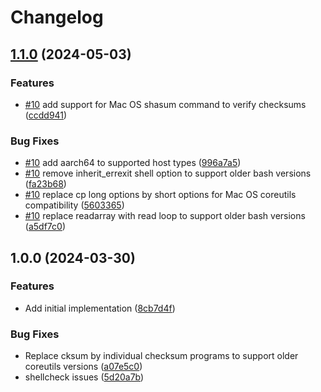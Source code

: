 # Changelog

## [1.1.0](https://github.com/Syquel/mise-android-sdk/compare/v1.0.0...v1.1.0) (2024-05-03)


### Features

* [#10](https://github.com/Syquel/mise-android-sdk/issues/10) add support for Mac OS shasum command to verify checksums ([ccdd941](https://github.com/Syquel/mise-android-sdk/commit/ccdd941c54d4a48507bca0b27ad3d475bcaae9f7))


### Bug Fixes

* [#10](https://github.com/Syquel/mise-android-sdk/issues/10) add aarch64 to supported host types ([996a7a5](https://github.com/Syquel/mise-android-sdk/commit/996a7a5b06f45fcc328ead0231735f7dd6d524c8))
* [#10](https://github.com/Syquel/mise-android-sdk/issues/10) remove inherit_errexit shell option to support older bash versions ([fa23b68](https://github.com/Syquel/mise-android-sdk/commit/fa23b68ecbe6f32b333bc95afbdf1c9e02cf4a93))
* [#10](https://github.com/Syquel/mise-android-sdk/issues/10) replace cp long options by short options for Mac OS coreutils compatibility ([5603365](https://github.com/Syquel/mise-android-sdk/commit/560336557dee28eed46df1f29f602d381e6a209b))
* [#10](https://github.com/Syquel/mise-android-sdk/issues/10) replace readarray with read loop to support older bash versions ([a5df7c0](https://github.com/Syquel/mise-android-sdk/commit/a5df7c0e9c10d8c4515f01dcfd58099e02d4f115))

## 1.0.0 (2024-03-30)


### Features

* Add initial implementation ([8cb7d4f](https://github.com/Syquel/mise-android-sdk/commit/8cb7d4f976d92985a58edac24f6d03da94b2b3d3))


### Bug Fixes

* Replace cksum by individual checksum programs to support older coreutils versions ([a07e5c0](https://github.com/Syquel/mise-android-sdk/commit/a07e5c06eecde7e2fb4be81264bfe415ab7d2260))
* shellcheck issues ([5d20a7b](https://github.com/Syquel/mise-android-sdk/commit/5d20a7b18c82da2cabf3e866c938b6b8d944d9ca))
